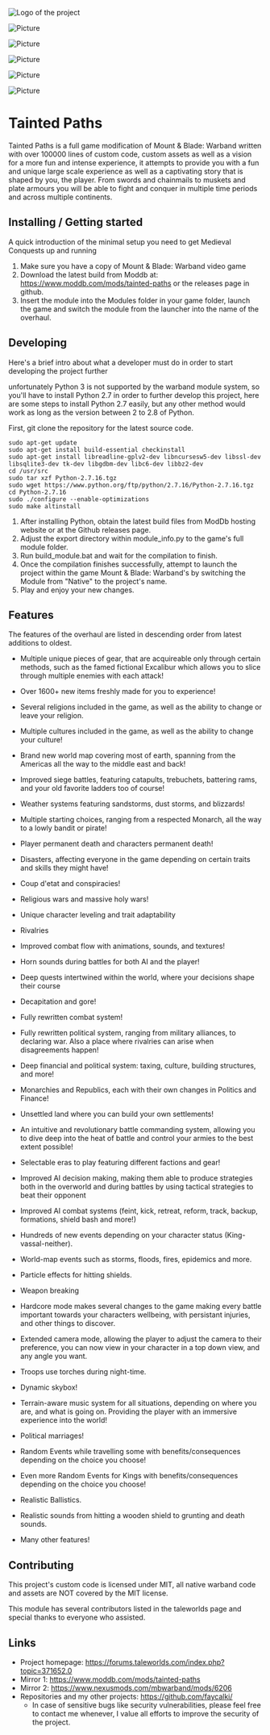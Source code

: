 ![Logo of the project](https://media.moddb.com/images/members/1/286/285487/icon_for_moddb_and_steam.gif)

![Picture](https://media.moddb.com/images/mods/1/35/34552/20171015151356_1.jpg)

![Picture](https://media.moddb.com/images/mods/1/35/34552/20170923224624_1.jpg)

![Picture](https://media.moddb.com/images/mods/1/35/34552/20171015144417_1.jpg)

![Picture](https://media.moddb.com/images/mods/1/35/34552/20171021194048_1.jpg)

![Picture](https://media.moddb.com/images/mods/1/35/34552/20171015151316_1.jpg)


# Tainted Paths
Tainted Paths is a full game modification of Mount & Blade: Warband written with over 100000 lines of custom code, custom assets as well as a vision for a more fun and intense experience, it attempts to provide you with a fun and unique large scale experience as well as a captivating story that is shaped by you, the player. From swords and chainmails to muskets and plate armours you will be able to fight and conquer in multiple time periods and across multiple continents.

## Installing / Getting started

A quick introduction of the minimal setup you need to get Medieval Conquests up and running
1. Make sure you have a copy of Mount & Blade: Warband video game
2. Download the latest build from Moddb at: https://www.moddb.com/mods/tainted-paths or the releases page in github.
3. Insert the module into the Modules folder in your game folder, launch the game and switch the module from the launcher into the name of the overhaul.

## Developing

Here's a brief intro about what a developer must do in order to start developing
the project further

unfortunately Python 3 is not supported by the warband module system, so you'll have to install Python 2.7 in order to further develop this project, here are some steps to install Python 2.7 easily, but any other method would work as long as the version between 2 to 2.8 of Python.

First, git clone the repository for the latest source code.
```shell
sudo apt-get update
sudo apt-get install build-essential checkinstall
sudo apt-get install libreadline-gplv2-dev libncursesw5-dev libssl-dev libsqlite3-dev tk-dev libgdbm-dev libc6-dev libbz2-dev
cd /usr/src
sudo tar xzf Python-2.7.16.tgz
sudo wget https://www.python.org/ftp/python/2.7.16/Python-2.7.16.tgz
cd Python-2.7.16
sudo ./configure --enable-optimizations
sudo make altinstall
```

1. After installing Python, obtain the latest build files from ModDb hosting website or at the Github releases page.
2. Adjust the export directory within module_info.py to the game's full module folder.
3. Run build_module.bat and wait for the compilation to finish.
4. Once the compilation finishes successfully, attempt to launch the project within the game Mount & Blade: Warband's by switching the Module from "Native" to the project's name.
5. Play and enjoy your new changes.


## Features
The features of the overhaul are listed in descending order from latest additions to oldest.

- Multiple unique pieces of gear, that are acquireable only through certain methods, such as the famed fictional Excalibur which allows you to slice through multiple enemies with each attack!

- Over 1600+ new items freshly made for you to experience!

- Several religions included in the game, as well as the ability to change or leave your religion.

- Multiple cultures included in the game, as well as the ability to change your culture!

- Brand new world map covering most of earth, spanning from the Americas all the way to the middle east and back!

- Improved siege battles, featuring catapults, trebuchets, battering rams, and your old favorite ladders too of course!

- Weather systems featuring sandstorms, dust storms, and blizzards!

- Multiple starting choices, ranging from a respected Monarch, all the way to a lowly bandit or pirate!

- Player permanent death and characters permanent death!

- Disasters, affecting everyone in the game depending on certain traits and skills they might have!

- Coup d'etat and conspiracies!

- Religious wars and massive holy wars!

- Unique character leveling and trait adaptability

- Rivalries

- Improved combat flow with animations, sounds, and textures!

- Horn sounds during battles for both AI and the player!

- Deep quests intertwined within the world, where your decisions shape their course

- Decapitation and gore!

- Fully rewritten combat system!

- Fully rewritten political system, ranging from military alliances, to declaring war. Also a place where rivalries can arise when disagreements happen!

- Deep financial and political system: taxing, culture, building structures, and more!

- Monarchies and Republics, each with their own changes in Politics and Finance!

- Unsettled land where you can build your own settlements!

- An intuitive and revolutionary battle commanding system, allowing you to dive deep into the heat of battle and control your armies to the best extent possible!

- Selectable eras to play featuring different factions and gear!

- Improved AI decision making, making them able to produce strategies both in the overworld and during battles by using tactical strategies to beat their opponent

- Improved AI combat systems (feint, kick, retreat, reform, track, backup, formations, shield bash and more!)

- Hundreds of new events depending on your character status (King-vassal-neither).

- World-map events such as storms, floods, fires, epidemics and more.

- Particle effects for hitting shields.

- Weapon breaking

- Hardcore mode makes several changes to the game making every battle important towards your characters wellbeing, with persistant injuries, and other things to discover.

- Extended camera mode, allowing the player to adjust the camera to their preference, you can now view in your character in a top down view, and any angle you want.

- Troops use torches during night-time.

- Dynamic skybox!

- Terrain-aware music system for all situations, depending on where you are, and what is going on. Providing the player with an immersive experience into the world!

- Political marriages!

- Random Events while travelling some with benefits/consequences depending on the choice you choose!

- Even more Random Events for Kings with benefits/consequences depending on the choice you choose!

- Realistic Ballistics.

- Realistic sounds from hitting a wooden shield to grunting and death sounds.

- Many other features!

## Contributing

This project's custom code is licensed under MIT, all native warband code and assets are NOT covered by the MIT license.

This module has several contributors listed in the taleworlds page and special thanks to everyone who assisted.

## Links
- Project homepage: https://forums.taleworlds.com/index.php?topic=371652.0
- Mirror 1: https://www.moddb.com/mods/tainted-paths
- Mirror 2: https://www.nexusmods.com/mbwarband/mods/6206
- Repositories and my other projects: https://github.com/faycalki/
  - In case of sensitive bugs like security vulnerabilities, please feel free to contact me whenever, I value all efforts to improve the security of the project.
